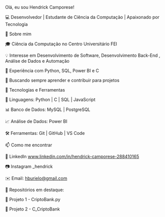 Olá, eu sou Hendrick Camporese!

💻 Desenvolvedor |  Estudante de Ciência da Computação |  Apaixonado por Tecnologia

📌 Sobre mim

🎓 Ciência da Computação no Centro Universitário FEI

💡 Interesse em Desenvolvimento de Software, Desenvolvimento Back-End , Análise de Dados e Automação

🔧 Experiência com Python, SQL, Power BI e C

📍 Buscando sempre aprender e contribuir para projetos 

🚀 Tecnologias e Ferramentas

📌 Linguagens: Python | C | SQL | JavaScript

📊 Banco de Dados: MySQL | PostgreSQL

📈 Análise de Dados: Power BI 

🛠 Ferramentas: Git | GitHub | VS Code 

📫 Como me encontrar

🔗 LinkedIn www.linkedin.com/in/hendrick-camporese-288410165

📷 Instagram _hendrick

✉️ Email: hburielo@gmail.com

📌 Repositórios em destaque:

🔹 Projeto 1 - CriptoBank.py

🔹 Projeto 2 - C_CriptoBank
